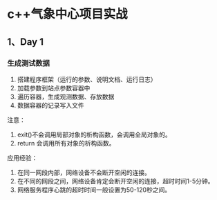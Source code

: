 # c++气象中心项目实战

## 1、Day 1

### 生成测试数据

1. 搭建程序框架（运行的参数、说明文档、运行日志）
2. 加载参数到站点参数容器中
3. 遍历容器，生成观测数据、存放数据
4. 数据容器的记录写入文件





注意：
1. exit()不会调用局部对象的析构函数，会调用全局对象的。
2. return 会调用所有对象的析构函数。

应用经验：
1. 在同一网段内部，网络设备不会断开空闲的连接。
2. 在不同的网段之间，网络设备肯定会断开空闲的连接，超时时间1-5分钟。
3. 网络服务程序心跳的超时时间一般设置为50-120秒之间。